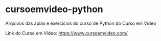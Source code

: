 # cursoemvideo-python
 Arquivos das aulas e exercícios do curso de Python do Curso em Vídeo

Link do Curso em Vídeo: https://www.cursoemvideo.com/